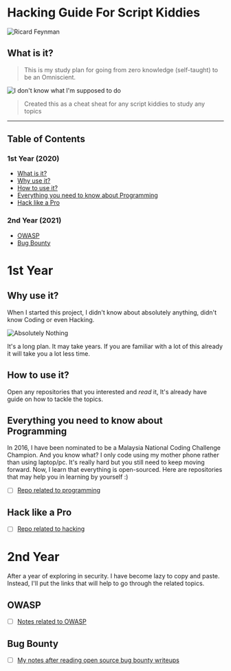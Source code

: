 # Hacking Guide For Script Kiddies  

>
![Ricard Feynman](https://yahooeysblog.files.wordpress.com/2015/06/richard-feynman-curiosity.jpg)
>

## What is it?

>
>This is my study plan for going from zero knowledge (self-taught) to be an Omniscient.
>
![I don't know what I'm supposed to do](https://i.pinimg.com/originals/6e/3b/9d/6e3b9d51461add09fd38c50f43ab7f2c.gif)
>
> Created this as a cheat sheat for any script kiddies to study any topics
---

## Table of Contents

### 1st Year (2020)

- [What is it?](#what-is-it)
- [Why use it?](#why-use-it)
- [How to use it?](#how-to-use-it)
- [Everything you need to know about Programming](#everything-you-need-to-know-about-programming)
- [Hack like a Pro](#hack-like-a-pro)

### 2nd Year (2021)

- [OWASP](#owasp)
- [Bug Bounty](#bug-bounty)

# 1st Year

## Why use it?

When I started this project, I didn't know about absolutely anything, didn't know Coding or even Hacking.

![Absolutely Nothing](http://www.quickmeme.com/img/1c/1c83e1c0388b35d43f2401543c9e214fb31892cec0d3966c7fe11955b5efe18f.jpg)

It's a long plan. It may take years. If you are familiar with a lot of this already it will take you a lot less time.

## How to use it?

Open any repositories that you interested and *read* it, It's already have guide on how to tackle the topics.

## Everything you need to know about Programming

In 2016, I have been nominated to be a Malaysia National Coding Challenge Champion. And you know what? I only code using my mother phone rather than using laptop/pc. It's really hard but you still need to keep moving forward. Now, I learn that everything is open-sourced. Here are repositories that may help you in learning by yourself :)

- [ ] [Repo related to programming](https://github.com/g3nj1z/everything-you-need-to-know-about-programming)

## Hack like a Pro

- [ ] [Repo related to hacking](https://github.com/g3nj1z/hack-like-a-pro)

# 2nd Year
After a year of exploring in security. I have become lazy to copy and paste. Instead, I'll put the links that will help to go through the related topics.

## OWASP

- [ ] [Notes related to OWASP](https://github.com/g3nj1z/owasp)

## Bug Bounty

- [ ] [My notes after reading open source bug bounty writeups](https://github.com/g3nj1z/bug-bounty)
